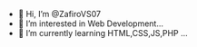 - 👋 Hi, I’m @ZafiroVS07
- 👀 I’m interested in Web Development...
- 🌱 I’m currently learning HTML,CSS,JS,PHP ...


